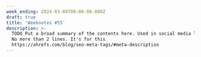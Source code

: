 ```yaml
---
week_ending: 2024-03-08T00:00:00.000Z
draft: true
title: 'Weeknotes #55'
description: >-
  TODO Put a broad summary of the contents here. Used in social media links etc.
  No more than 2 lines. It's for this
  https://ahrefs.com/blog/seo-meta-tags/#meta-description
---
```


